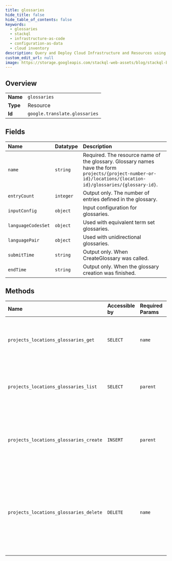 ```yaml
---
title: glossaries
hide_title: false
hide_table_of_contents: false
keywords:
  - glossaries
  - stackql
  - infrastructure-as-code
  - configuration-as-data
  - cloud inventory
description: Query and Deploy Cloud Infrastructure and Resources using SQL
custom_edit_url: null
image: https://storage.googleapis.com/stackql-web-assets/blog/stackql-blog-post-featured-image.png
---
```

  
    

## Overview
<table><tbody>
<tr><td><b>Name</b></td><td><code>glossaries</code></td></tr>
<tr><td><b>Type</b></td><td>Resource</td></tr>
<tr><td><b>Id</b></td><td><code>google.translate.glossaries</code></td></tr>
</tbody></table>

## Fields
| Name | Datatype | Description |
|:-----|:---------|:------------|
| `name` | `string` | Required. The resource name of the glossary. Glossary names have the form `projects/{project-number-or-id}/locations/{location-id}/glossaries/{glossary-id}`. |
| `entryCount` | `integer` | Output only. The number of entries defined in the glossary. |
| `inputConfig` | `object` | Input configuration for glossaries. |
| `languageCodesSet` | `object` | Used with equivalent term set glossaries. |
| `languagePair` | `object` | Used with unidirectional glossaries. |
| `submitTime` | `string` | Output only. When CreateGlossary was called. |
| `endTime` | `string` | Output only. When the glossary creation was finished. |
## Methods
| Name | Accessible by | Required Params | Description |
|:-----|:--------------|:----------------|:------------|
| `projects_locations_glossaries_get` | `SELECT` | `name` | Gets a glossary. Returns NOT_FOUND, if the glossary doesn't exist. |
| `projects_locations_glossaries_list` | `SELECT` | `parent` | Lists glossaries in a project. Returns NOT_FOUND, if the project doesn't exist. |
| `projects_locations_glossaries_create` | `INSERT` | `parent` | Creates a glossary and returns the long-running operation. Returns NOT_FOUND, if the project doesn't exist. |
| `projects_locations_glossaries_delete` | `DELETE` | `name` | Deletes a glossary, or cancels glossary construction if the glossary isn't created yet. Returns NOT_FOUND, if the glossary doesn't exist. |
